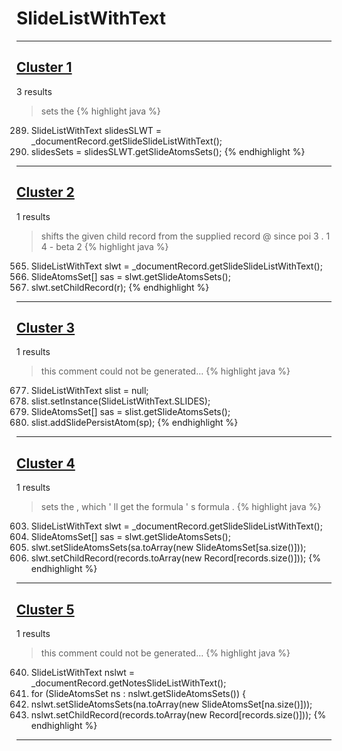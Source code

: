 # SlideListWithText

***

## [Cluster 1](./1)
3 results
> sets the 
{% highlight java %}
289. SlideListWithText slidesSLWT = _documentRecord.getSlideSlideListWithText();
375.   slidesSets = slidesSLWT.getSlideAtomsSets();
{% endhighlight %}

***

## [Cluster 2](./2)
1 results
> shifts the given child record from the supplied record @ since poi 3 . 1 4 - beta 2 
{% highlight java %}
565. SlideListWithText slwt = _documentRecord.getSlideSlideListWithText();
566. SlideAtomsSet[] sas = slwt.getSlideAtomsSets();
582. slwt.setChildRecord(r);
{% endhighlight %}

***

## [Cluster 3](./3)
1 results
> this comment could not be generated...
{% highlight java %}
677. SlideListWithText slist = null;
686.   slist.setInstance(SlideListWithText.SLIDES);
694. SlideAtomsSet[] sas = slist.getSlideAtomsSets();
718. slist.addSlidePersistAtom(sp);
{% endhighlight %}

***

## [Cluster 4](./4)
1 results
> sets the , which ' ll get the formula ' s formula . 
{% highlight java %}
603. SlideListWithText slwt = _documentRecord.getSlideSlideListWithText();
604. SlideAtomsSet[] sas = slwt.getSlideAtomsSets();
630.   slwt.setSlideAtomsSets(sa.toArray(new SlideAtomsSet[sa.size()]));
631.   slwt.setChildRecord(records.toArray(new Record[records.size()]));
{% endhighlight %}

***

## [Cluster 5](./5)
1 results
> this comment could not be generated...
{% highlight java %}
640. SlideListWithText nslwt = _documentRecord.getNotesSlideListWithText();
643. for (SlideAtomsSet ns : nslwt.getSlideAtomsSets()) {
654.   nslwt.setSlideAtomsSets(na.toArray(new SlideAtomsSet[na.size()]));
655.   nslwt.setChildRecord(records.toArray(new Record[records.size()]));
{% endhighlight %}

***

